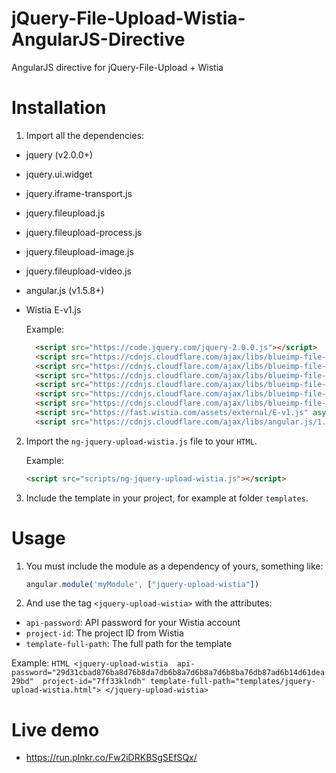 # jQuery-File-Upload-Wistia-AngularJS-Directive
AngularJS directive for jQuery-File-Upload + Wistia

# Installation

1. Import all the dependencies:
  - jquery (v2.0.0+)
  - jquery.ui.widget
  - jquery.iframe-transport.js
  - jquery.fileupload.js
  - jquery.fileupload-process.js
  - jquery.fileupload-image.js
  - jquery.fileupload-video.js
  - angular.js (v1.5.8+)
  - Wistia E-v1.js

    Example:
    ```html
      <script src="https://code.jquery.com/jquery-2.0.0.js"></script>
      <script src="https://cdnjs.cloudflare.com/ajax/libs/blueimp-file-upload/9.12.5/js/vendor/jquery.ui.widget.js"></script>
      <script src="https://cdnjs.cloudflare.com/ajax/libs/blueimp-file-upload/9.12.5/js/jquery.iframe-transport.js"></script>
      <script src="https://cdnjs.cloudflare.com/ajax/libs/blueimp-file-upload/9.12.5/js/jquery.fileupload.js"></script>
      <script src="https://cdnjs.cloudflare.com/ajax/libs/blueimp-file-upload/9.12.5/js/jquery.fileupload-process.js"></script>
      <script src="https://cdnjs.cloudflare.com/ajax/libs/blueimp-file-upload/9.12.5/js/jquery.fileupload-image.js"></script>
      <script src="https://cdnjs.cloudflare.com/ajax/libs/blueimp-file-upload/9.12.5/js/jquery.fileupload-video.js"></script>
      <script src="https://fast.wistia.com/assets/external/E-v1.js" async></script>
      <script src="https://cdnjs.cloudflare.com/ajax/libs/angular.js/1.5.8/angular.js"></script>
    ```

2. Import the `ng-jquery-upload-wistia.js` file to your `HTML`.

    Example:
    ```html
    <script src="scripts/ng-jquery-upload-wistia.js"></script>
    ```

3. Include the template in your project, for example at folder `templates`.

# Usage

1. You must include the module as a dependency of yours, something like:
    ```Javascript
    angular.module('myModule', ["jquery-upload-wistia"])
    ```

2. And use the tag `<jquery-upload-wistia>` with the attributes:
  - `api-password`: API password for your Wistia account
  - `project-id`: The project ID from Wistia
  - `template-full-path`: The full path for the template
  
  Example:
    ```HTML
    <jquery-upload-wistia 
      api-password="29d31cbad876ba8d76b8da7db6b8a7d6b8a7d6b8ba76db87ad6b14d61dea29bd" 
      project-id="7ff33klndh"
      template-full-path="templates/jquery-upload-wistia.html">
    </jquery-upload-wistia>
    ```

# Live demo

  * https://run.plnkr.co/Fw2iDRKBSgSEfSQx/
